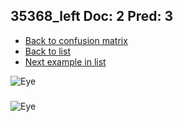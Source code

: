 ## 35368_left Doc: 2 Pred: 3
- [Back to confusion matrix](https://github.com/juliandewit/kaggle_retinopathy/blob/master/matrix.md)
- [Back to list](https://github.com/juliandewit/kaggle_retinopathy/blob/master/lists/23/list.md)
- [Next example in list](https://github.com/juliandewit/kaggle_retinopathy/blob/master/lists/23/35/35371_left.md)

![Eye](https://retinopaty.blob.core.windows.net/size1024/35368_left_2.jpeg)

### 

![Eye]()

